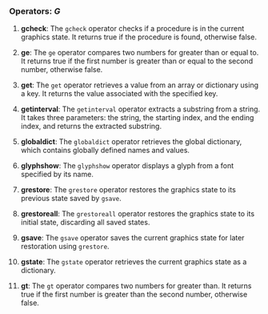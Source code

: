 ### Operators: *G*

1. **gcheck**: The `gcheck` operator checks if a procedure is in the current graphics state. It returns true if the procedure is found, otherwise false.

2. **ge**: The `ge` operator compares two numbers for greater than or equal to. It returns true if the first number is greater than or equal to the second number, otherwise false.

3. **get**: The `get` operator retrieves a value from an array or dictionary using a key. It returns the value associated with the specified key.

4. **getinterval**: The `getinterval` operator extracts a substring from a string. It takes three parameters: the string, the starting index, and the ending index, and returns the extracted substring.

5. **globaldict**: The `globaldict` operator retrieves the global dictionary, which contains globally defined names and values.

6. **glyphshow**: The `glyphshow` operator displays a glyph from a font specified by its name.

7. **grestore**: The `grestore` operator restores the graphics state to its previous state saved by `gsave`.

8. **grestoreall**: The `grestoreall` operator restores the graphics state to its initial state, discarding all saved states.

9. **gsave**: The `gsave` operator saves the current graphics state for later restoration using `grestore`.

10. **gstate**: The `gstate` operator retrieves the current graphics state as a dictionary.

11. **gt**: The `gt` operator compares two numbers for greater than. It returns true if the first number is greater than the second number, otherwise false.

